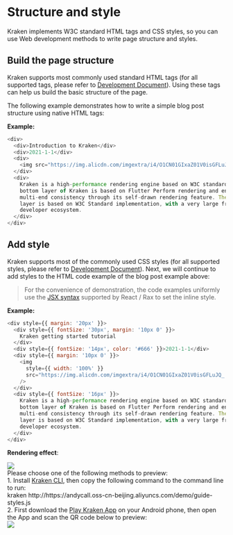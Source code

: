 # Structure and style

Kraken implements W3C standard HTML tags and CSS styles, so you can use Web development methods to write page structure and styles.

## Build the page structure

Kraken supports most commonly used standard HTML tags (for all supported tags, please refer to [Development Document](/en-US/api/tags)). Using these tags can help us build the basic structure of the page.

The following example demonstrates how to write a simple blog post structure using native HTML tags:

**Example:**

```js
<div>
  <div>Introduction to Kraken</div>
  <div>2021-1-1</div>
  <div>
    <img src="https://img.alicdn.com/imgextra/i4/O1CN01GIxaZ01V0isGFLuJQ_!!6000000002591-2-tps-400-339.png" />
  </div>
  <div>
    Kraken is a high-performance rendering engine based on W3C standards. The
    bottom layer of Kraken is based on Flutter Perform rendering and ensure
    multi-end consistency through its self-drawn rendering feature. The upper
    layer is based on W3C Standard implementation, with a very large front-end
    developer ecosystem.
  </div>
</div>
```

## Add style

Kraken supports most of the commonly used CSS styles (for all supported styles, please refer to [Development Document](/en-US/api/styles)). Next, we will continue to add styles to the HTML code example of the blog post example above:

> For the convenience of demonstration, the code examples uniformly use the [JSX syntax](https://zh-hans.reactjs.org/docs/introducing-jsx.html) supported by React / Rax to set the inline style.

**Example:**

```js
<div style={{ margin: '20px' }}>
  <div style={{ fontSize: '30px', margin: '10px 0' }}>
    Kraken getting started tutorial
  </div>
  <div style={{ fontSize: '14px', color: '#666' }}>2021-1-1</div>
  <div style={{ margin: '10px 0' }}>
    <img
      style={{ width: '100%' }}
      src="https://img.alicdn.com/imgextra/i4/O1CN01GIxaZ01V0isGFLuJQ_!!6000000002591-2-tps-400-339.png"
    />
  </div>
  <div style={{ fontSize: '16px' }}>
    Kraken is a high-performance rendering engine based on W3C standards. The
    bottom layer of Kraken is based on Flutter Perform rendering and ensure
    multi-end consistency through its self-drawn rendering feature. The upper
    layer is based on W3C Standard implementation, with a very large front-end
    developer ecosystem.
  </div>
</div>
```

**Rendering effect**:

<div className="code-preview">
  <img className="preview-image" src="https://img.alicdn.com/imgextra/i2/O1CN01l9K7WT1PUb17VCz17_!!6000000001844-2-tps-720-1324.png" />

  <div className="preview-tips">
    <div className="preview-title">
      Please choose one of the following methods to preview:
    </div>
    <div className="preview-row">
      <div>
        1. Install <a href="/en-US/guide#快 Experience-kraken">Kraken CLI</a>, then copy the following command to the command line to run:
      </div>
      <div className="preview-code">
        kraken http://https://andycall.oss-cn-beijing.aliyuncs.com/demo/guide-styles.js
      </div>
    </div>
    <div className="preview-row">
      <div>
        2. First download the <a href="/en-US/guide#kraken-playground" >Play Kraken App</a> on your Android phone, then open the App and scan the QR code below to preview:
      </div>
      <img className="preview-qrcode" src="https://img.alicdn.com/imgextra/i3/O1CN01pQIRh51KGmzur4LOQ_!!6000000001137-2-tps-200-200.png" />
    </div>
  </div>
</div>
